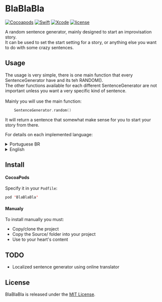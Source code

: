 # BlaBlaBla

[![Cocoapods](https://img.shields.io/cocoapods/v/BlaBlaBla.svg)](https://cocoapods.org/pods/BlaBlaBla)
[![Swift](https://img.shields.io/badge/Swift-4.1-orange.svg)](https://swift.org)
[![Xcode](https://img.shields.io/badge/Xcode-9.3-blue.svg)](https://developer.apple.com/xcode)
[![license](https://img.shields.io/github/license/mashape/apistatus.svg)](https://opensource.org/licenses/MIT)

A random sentence generator, mainly designed to start an improvisation story. <br>
It can be used to set the start setting for a story, or anything else you want to do with some crazy sentences. 

## Usage
The usage is very simple, there is one main function that every SentenceGenerator have and its teh RANDOM().<br>
The other functions available for each different SentenceGenerator are not important unless you want a very specific kind of sentence.
<br><br>
Mainly you will use the main function: 
```swift
    SentenceGenerator.random()
```
It will return a sentence that somewhat make sense for you to start your story from there. 

For details on each implemented language: 
<details>
    <summary>Portuguese BR</summary>
    <p> To get a random sentence in PORTUGUESE Brazil: </p> 
    <pre><code class="swift">PtBrSentenceGenerator.random()</code></pre>

Output example:
> Você é um canguru zangado e está sonhando com uma colher

> Você é um largato apavorado destruindo uma colher

> Você está beijando uma tábua enquanto chama um Ogro
</details>

<details>
    <summary>English</summary>
    <p>To get a random sentence in ENGLISH:</p>
     <pre><code class="swift">EnSentenceGenerator.random()</code></pre>

Output Example:
> You are at the café choosing a cushion

> You are smelling a beautiful raccoon in Ireland

> You are a tiny dolphin at the parking lot
</details>

## Install

#### CocoaPods
Specify it in your <code>Podfile</code>:<br>
```swift
pod 'BlaBlaBla' 
```

#### Manualy
To install manually you must:
- Copy/clone the project
- Copy the Source/ folder into  your project
- Use to your heart's content
 
## TODO
- Localized sentence generator using online translator

## License
BlaBlaBla is released under the [MIT License](LICENSE).

